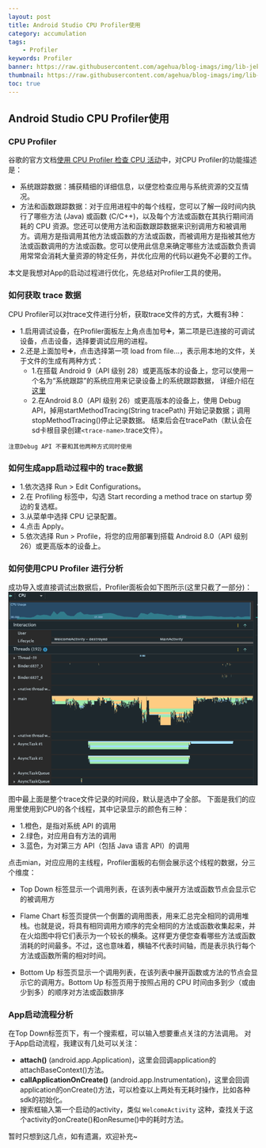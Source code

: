 ```yaml
---
layout: post
title: Android Studio CPU Profiler使用
category: accumulation
tags:
    - Profiler
keywords: Profiler
banner: https://raw.githubusercontent.com/agehua/blog-imags/img/lib-jekyll/Field%20with%20Wheat%20Stacks.jpg
thumbnail: https://raw.githubusercontent.com/agehua/blog-imags/img/lib-jekyll/Field%20with%20Wheat%20Stacks.jpg
toc: true
---
```

## Android Studio CPU Profiler使用

### CPU Profiler
谷歌的官方文档[使用 CPU Profiler 检查 CPU 活动](https://developer.android.com/studio/profile/cpu-profiler#method_traces)中，对CPU Profiler的功能描述是：
<!--more-->
- 系统跟踪数据：捕获精细的详细信息，以便您检查应用与系统资源的交互情况。
- 方法和函数跟踪数据：对于应用进程中的每个线程，您可以了解一段时间内执行了哪些方法 (Java) 或函数 (C/C++)，以及每个方法或函数在其执行期间消耗的 CPU 资源。您还可以使用方法和函数跟踪数据来识别调用方和被调用方。调用方是指调用其他方法或函数的方法或函数，而被调用方是指被其他方法或函数调用的方法或函数。您可以使用此信息来确定哪些方法或函数负责调用常常会消耗大量资源的特定任务，并优化应用的代码以避免不必要的工作。

本文是我想对App的启动过程进行优化，先总结对Profiler工具的使用。

### 如何获取 trace 数据

CPU Profiler可以对trace文件进行分析，获取trace文件的方式，大概有3种：
- 1.启用调试设备，在Profiler面板左上角点击加号➕，第二项是已连接的可调试设备，点击设备，选择要调试应用的进程。
- 2.还是上面加号➕，点击选择第一项 load from file...，表示用本地的文件，关于文件的生成有两种方式：
    - 1.在搭载 Android 9（API 级别 28）或更高版本的设备上，您可以使用一个名为“系统跟踪”的系统应用来记录设备上的系统跟踪数据，
    详细介绍在[这里](https://developer.android.com/topic/performance/tracing/on-device?hl=zh_cn)
    - 2.在Android 8.0（API 级别 26）或更高版本的设备上，使用 Debug API，掉用startMethodTracing(String tracePath) 开始记录数据；调用 stopMethodTracing()停止记录数据。
    结束后会在tracePath（默认会在sd卡根目录创建`<trace-name>`.trace文件）。

`注意Debug API 不要和其他两种方式同时使用`


### 如何生成app启动过程中的 trace数据
- 1.依次选择 Run > Edit Configurations。
- 2.在 Profiling 标签中，勾选 Start recording a method trace on startup 旁边的复选框。
- 3.从菜单中选择 CPU 记录配置。
- 4.点击 Apply。
- 5.依次选择 Run > Profile，将您的应用部署到搭载 Android 8.0（API 级别 26）或更高版本的设备上。

### 如何使用CPU Profiler 进行分析
成功导入或直接调试出数据后，Profiler面板会如下图所示(这里只截了一部分)：
![Cpu Profiler](/images/blogimages/2020/cpu_profiler.png)

图中最上面是整个trace文件记录的时间段，默认是选中了全部。
下面是我们的应用里使用到CPU的各个线程，其中记录显示的颜色有三种：
- 1.橙色，是指对系统 API 的调用
- 2.绿色，对应用自有方法的调用
- 3.蓝色，为对第三方 API（包括 Java 语言 API）的调用

点击mian，对应应用的主线程，Profiler面板的右侧会展示这个线程的数据，分三个维度：
- Top Down 标签显示一个调用列表，在该列表中展开方法或函数节点会显示它的被调用方

- Flame Chart 标签页提供一个倒置的调用图表，用来汇总完全相同的调用堆栈。也就是说，将具有相同调用方顺序的完全相同的方法或函数收集起来，并在火焰图中将它们表示为一个较长的横条。这样更方便您查看哪些方法或函数消耗的时间最多。不过，这也意味着，横轴不代表时间轴，而是表示执行每个方法或函数所需的相对时间。

- Bottom Up 标签页显示一个调用列表，在该列表中展开函数或方法的节点会显示它的调用方。Bottom Up 标签页用于按照占用的 CPU 时间由多到少（或由少到多）的顺序对方法或函数排序

### App启动流程分析
在Top Down标签页下，有一个搜索框，可以输入想要重点关注的方法调用。
对于App启动流程，我建议有几处可以关注：
- **attach()** (android.app.Application)，这里会回调application的attachBaseContext()方法。
- **callApplicationOnCreate()** (android.app.Instrumentation)，这里会回调application的onCreate()方法，可以检查以上两处有无耗时操作，比如各种sdk的初始化。
- 搜索框输入第一个启动的activity，类似 `WelcomeActivity` 这种，查找关于这个activity的onCreate()和onResume()中的耗时方法。

暂时只想到这几点，如有遗漏，欢迎补充~



